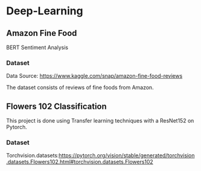 # Deep-Learning
## Amazon Fine Food
BERT Sentiment Analysis
### Dataset
Data Source: https://www.kaggle.com/snap/amazon-fine-food-reviews

The dataset consists of reviews of fine foods from Amazon.
## Flowers 102 Classification
This project is done using Transfer learning techniques with a ResNet152 on Pytorch.
### Dataset
Torchvision.datasets:https://pytorch.org/vision/stable/generated/torchvision.datasets.Flowers102.html#torchvision.datasets.Flowers102
